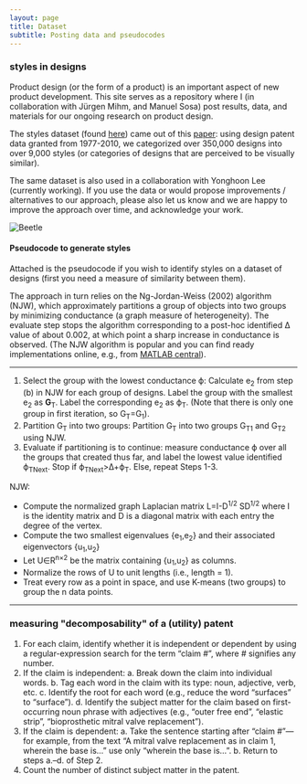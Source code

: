 ```yaml
---
layout: page
title: Dataset
subtitle: Posting data and pseudocodes
---
```


### styles in designs

Product design (or the form of a product) is an important aspect of new product development. This site serves as a repository where I (in collaboration with Jürgen Mihm, and Manuel Sosa) post results, data, and materials for our ongoing research on product design.

The styles dataset (found [here](https://drive.google.com/open?id=1s6iJnyxDbWrNXFv0RCjiLY3ubK2eIxZ7)) came out of this [paper](https://pubsonline.informs.org/doi/10.1287/mnsc.2016.2653): using design patent data granted from 1977-2010, we categorized over 350,000 designs into over 9,000 styles (or categories of designs that are perceived to be visually similar).

The same dataset is also used in a collaboration with Yonghoon Lee (currently working). If you use the data or would propose improvements / alternatives to our approach, please also let us know and we are happy to improve the approach over time, and acknowledge your work.

![Beetle](https://cdn.shopify.com/s/files/1/0101/8547/4107/products/A1dGir4nbIL._SL1500_540x.jpg)

#### Pseudocode to generate styles 
Attached is the pseudocode if you wish to identify styles on a dataset of designs (first you need a measure of similarity between them). 

The approach in turn relies on the Ng-Jordan-Weiss (2002) algorithm (NJW), which approximately partitions a group of objects into two groups by minimizing conductance (a graph measure of heterogeneity). The evaluate step stops the algorithm corresponding to a post-hoc identified Δ value of about 0.002, at which point a sharp increase in conductance is observed. (The NJW algorithm is popular and you can find ready implementations online, e.g., from [MATLAB central](https://www.mathworks.com/matlabcentral/fileexchange/44879-spectral-clustering)).  

***

1. Select the group with the lowest conductance ϕ: Calculate e<sub>2</sub> from step (b) in NJW for each group of designs. Label the group with the smallest e<sub>2</sub> as **G**<sub>T</sub>. Label the corresponding e<sub>2</sub> as ϕ<sub>T</sub>. (Note that there is only one group in first iteration, so G<sub>T</sub>=G<sub>1</sub>).
2. Partition G<sub>T</sub> into two groups: Partition G<sub>T</sub> into two groups G<sub>T1</sub> and G<sub>T2</sub>  using NJW. 
3. Evaluate if partitioning is to continue: measure conductance ϕ over all the groups that created thus far, and label the lowest value identified ϕ<sub>TNext</sub>. Stop if ϕ<sub>TNext</sub>>Δ+ϕ<sub>T</sub>. Else, repeat Steps 1-3. 

NJW:

*	Compute the normalized graph Laplacian matrix L=I-D<sup>1/2</sup> SD<sup>1/2</sup> where I is the identity matrix and D is a diagonal matrix with each entry the degree of the vertex.
*	Compute the two smallest eigenvalues {e<sub>1</sub>,e<sub>2</sub>} and their associated eigenvectors {u<sub>1</sub>,u<sub>2</sub>} 
*	Let U∈R<sup>n×2</sup> be the matrix containing {u<sub>1</sub>,u<sub>2</sub>} as columns.
*	Normalize the rows of U to unit lengths (i.e., length = 1).
*	Treat every row as a point in space, and use K-means (two groups) to group the n data points.

***


### measuring "decomposability" of a (utility) patent


1.	For each claim, identify whether it is independent or dependent by using a regular-expression search for the term “claim #”, where # signifies any number.
2.	If the claim is independent:
a.	Break down the claim into individual words.
b.	Tag each word in the claim with its type: noun, adjective, verb, etc.
c.	Identify the root for each word (e.g., reduce the word “surfaces” to “surface”).
d.	Identify the subject matter for the claim based on first-occurring noun phrase with adjectives 
(e.g., “outer free end”, “elastic strip”, “bioprosthetic mitral valve replacement”).
3.	If the claim is dependent:
a.	Take the sentence starting after “claim #”—for example, from the text “A mitral valve replacement as in claim 1, wherein the base is…” use only “wherein the base is…”.
b.	Return to steps a.–d. of Step 2.
4.	Count the number of distinct subject matter in the patent.



